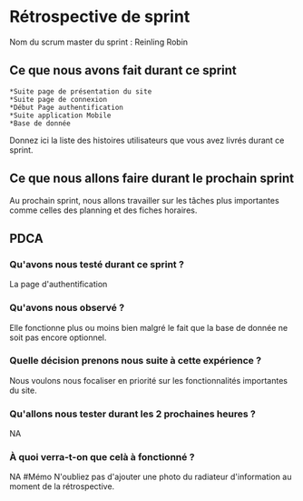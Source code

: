 # Rétrospective de sprint

Nom du scrum master du sprint : Reinling Robin

## Ce que nous avons fait durant ce sprint
	*Suite page de présentation du site
	*Suite page de connexion
	*Début Page authentification
	*Suite application Mobile
	*Base de donnée
Donnez ici la liste des histoires utilisateurs que vous avez livrés durant ce sprint.


## Ce que nous allons faire durant le prochain sprint
Au prochain sprint, nous allons travailler sur les tâches plus importantes comme celles des planning et des fiches horaires.

## PDCA 
### Qu'avons nous testé durant ce sprint ? 
La page d'authentification
### Qu'avons nous observé ? 
Elle fonctionne plus ou moins bien malgré le fait que la base de donnée ne soit pas encore optionnel.
### Quelle décision prenons nous suite à cette expérience ? 
Nous voulons nous focaliser en priorité sur les fonctionnalités importantes du site.
### Qu'allons nous tester durant les 2 prochaines heures ? 
NA
### À quoi verra-t-on que celà à fonctionné ?
NA
#Mémo
N'oubliez pas d'ajouter une photo du radiateur d'information au moment de la rétrospective.
